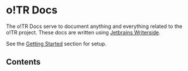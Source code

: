 # o!TR Docs

The o!TR Docs serve to document anything and everything related to the o!TR project. These docs are written using [Jetbrains Writerside](https://www.jetbrains.com/writerside/).

See the [Getting Started](Getting-Started.md) section for setup.

## Contents

<toc depth="10" />